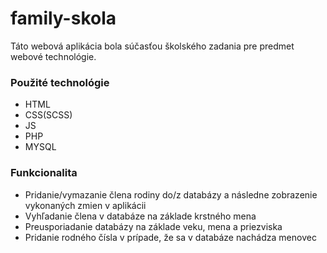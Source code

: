 # family-skola

Táto webová aplikácia bola súčasťou školského zadania pre predmet webové technológie.

### Použité technológie ###
 - HTML
 - CSS(SCSS)
 - JS
 - PHP
 - MYSQL
    
### Funkcionalita ## 
 - Pridanie/vymazanie člena rodiny do/z databázy a následne zobrazenie vykonaných zmien v aplikácii
 - Vyhľadanie člena v databáze na základe krstného mena
 - Preusporiadanie databázy na základe veku, mena a priezviska 
 - Pridanie rodného čísla v prípade, že sa v databáze nachádza menovec
